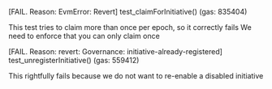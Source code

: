 [FAIL. Reason: EvmError: Revert] test_claimForInitiative() (gas: 835404)

This test tries to claim more than once per epoch, so it correctly fails
We need to enforce that you can only claim once


[FAIL. Reason: revert: Governance: initiative-already-registered] test_unregisterInitiative() (gas: 559412)

This rightfully fails because we do not want to re-enable a disabled initiative